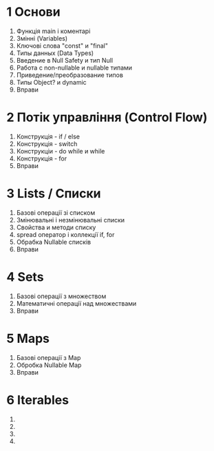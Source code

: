 # 1 Основи
1. Функція main і коментарі
2. Змінні (Variables)
3. Ключові слова "const" и "final"
4. Типы данных (Data Types)
5. Введение в Null Safety и тип Null
6. Работа с non-nullable и nullable типами
7. Приведение/преобразование типов
8. Типы Object? и dynamic
9. Вправи

# 2 Потік управління (Control Flow)
1. Конструкція - if / else
2. Конструкція - switch
3. Конструкціи - do while и while
4. Конструкція - for
5. Вправи

# 3 Lists / Списки
1. Базові операції зі списком
2. Змінювальні і незмінювальні списки
3. Свойства и методи списку
4. spread оператор і коллекції if, for
5. Обрабка Nullable списків
6. Вправи

# 4 Sets
1. Базові операції з множеством
2. Математичні операції над множествами
3. Вправи

# 5 Maps
1. Базові операції з Map
2. Обробка Nullable Map
3. Вправи

# 6 Iterables
1. 
2. 
3. 
4. 
